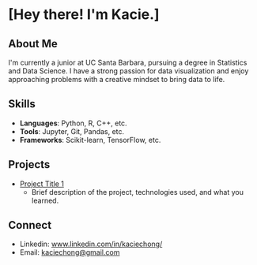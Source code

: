 # [Hey there! I'm Kacie.]

## About Me
I'm currently a junior at UC Santa Barbara, pursuing a degree in Statistics and Data Science. I have a strong passion for data visualization and enjoy approaching problems with a creative mindset to bring data to life.

## Skills
- **Languages**: Python, R, C++, etc.
- **Tools**: Jupyter, Git, Pandas, etc.
- **Frameworks**: Scikit-learn, TensorFlow, etc.

## Projects
- [Project Title 1](link-to-your-project)
  - Brief description of the project, technologies used, and what you learned.

## Connect
- Linkedin: www.linkedin.com/in/kaciechong/
- Email: kaciechong@gmail.com
